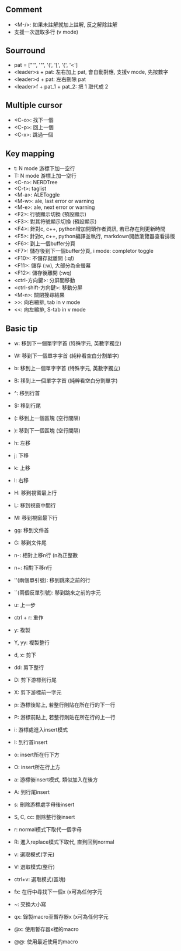 ## Comment
+ \<M-/\>: 如果未註解就加上註解, 反之解除註解
+ 支援一次選取多行 (v mode)

## Sourround
+ pat = ["'", '"', '(', '[', '{', '<']
+ \<leader\>s + pat: 左右加上 pat, 會自動對應, 支援v mode, 先按數字
+ \<leader\>d + pat: 左右刪除 pat
+ \<leader\>f + pat\_1 + pat\_2: 把 1 取代成 2

## Multiple cursor
+ \<C-o\>: 找下一個
+ \<C-p\>: 回上一個
+ \<C-x\>: 跳過一個

## Key mapping
+ t: N mode 游標下加一空行
+ T: N mode 游標上加一空行
+ \<C-n\>: NERDTree
+ \<C-t\>: taglist
+ \<M-a\>: ALEToggle
+ \<M-w\>: ale, last error or warning
+ \<M-e\>: ale, next error or warning
+ \<F2\>: 行號顯示切換 (預設顯示)
+ \<F3\>: 對其符號顯示切換 (預設顯示)
+ \<F4\>: 針對c, c++, python增加開頭作者資訊, 若已存在則更新時間
+ \<F5\>: 針對c, c++, python編譯並執行, markdown開啟瀏覽器查看排版
+ \<F6\>: 到上一個buffer分頁
+ \<F7\>: 儲存後到下一個buffer分頁, i mode: completor toggle
+ \<F10\>: 不儲存就離開 (:q!)
+ \<F11\>: 儲存 (:w), 大部分為全螢幕
+ \<F12\>: 儲存後離開 (:wq)
+ \<ctrl-方向鍵\>: 分屏間移動
+ \<ctrl-shift-方向鍵\>: 移動分屏
+ \<M-n\>: 關閉搜尋結果
+ \>\>: 向右縮排, tab in v mode
+ \<\<: 向左縮排, S-tab in v mode

## Basic tip
+ w: 移到下一個單字字首 (特殊字元, 英數字獨立)
+ W: 移到下一個單字字首 (純粹看空白分割單字)
+ b: 移到上一個單字字首 (特殊字元, 英數字獨立)
+ B: 移到上一個單字字首 (純粹看空白分割單字)

+ ^: 移到行首
+ $: 移到行尾
+ (: 移到上一個區塊 (空行間隔)
+ ): 移到下一個區塊 (空行間隔)

+ h: 左移
+ j: 下移
+ k: 上移
+ l: 右移

+ H: 移到視窗最上行
+ L: 移到視窗中間行
+ M: 移到視窗最下行

+ gg: 移到文件首
+ G: 移到文件尾

+ n-: 相對上移n行 (n為正整數
+ n+: 相對下移n行

+ ''(兩個單引號): 移到跳來之前的行
+ ``(兩個反單引號): 移到跳來之前的字元

+ u: 上一步
+ ctrl + r: 重作

+ y: 複製
+ Y, yy: 複製整行
+ d, x: 剪下
+ dd: 剪下整行
+ D: 剪下游標到行尾
+ X: 剪下游標前一字元
+ p: 游標後貼上, 若整行則貼在所在行的下一行
+ P: 游標前貼上, 若整行則貼在所在行的上一行

+ i: 游標處進入insert模式
+ I: 到行首insert
+ o: insert所在行下方
+ O: insert所在行上方
+ a: 游標後insert模式, 類似加入在後方
+ A: 到行尾insert
+ s: 刪除游標處字母後insert
+ S, C, cc: 刪除整行後insert
+ r: normal模式下取代一個字母
+ R: 進入replace模式下取代, 直到回到normal
+ v: 選取模式(字元)
+ V: 選取模式(整行)
+ ctrl+v: 選取模式(區塊)

+ fx: 在行中尋找下一個x (x可為任何字元

+ ~: 交換大小寫

+ qx: 錄製macro至暫存器x (x可為任何字元
+ @x: 使用暫存器x裡的macro
+ @@: 使用最近使用的macro
